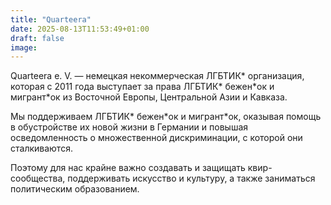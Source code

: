 ```yaml
---
title: "Quarteera"
date: 2025-08-13T11:53:49+01:00
draft: false
image:
---
```

Quarteera e. V. — немецкая некоммерческая ЛГБТИК\* организация, которая с 2011 года выступает за права ЛГБТИК\* бежен\*ок и мигрант\*ок из Восточной Европы, Центральной Азии и Кавказа. 

Мы поддерживаем ЛГБТИК* бежен\*ок и мигрант\*ок, оказывая помощь в обустройстве их новой жизни в Германии и повышая осведомленность о множественной дискриминации, с которой они сталкиваются.

Поэтому для нас крайне важно создавать и защищать квир-сообщества, поддерживать искусство и культуру, а также заниматься политическим образованием.
